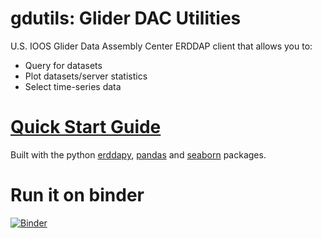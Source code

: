 # gdutils: Glider DAC Utilities

U.S. IOOS Glider Data Assembly Center ERDDAP client that allows you to:
+ Query for datasets
+ Plot datasets/server statistics
+ Select time-series data

# [Quick Start Guide](https://github.com/kerfoot/gdutils/wiki/Quick-Start-Guide)

Built with the python [erddapy](https://ioos.github.io/erddapy/), [pandas](https://pandas.pydata.org/) and [seaborn](http://seaborn.pydata.org/) packages.


# Run it on binder

[![Binder](https://mybinder.org/badge_logo.svg)](https://mybinder.org/v2/gh/master/gdutils/master?filepath=notebooks)